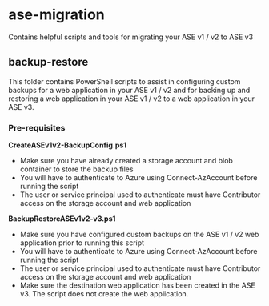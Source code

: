 # ase-migration
Contains helpful scripts and tools for migrating your ASE v1 / v2 to ASE v3

## backup-restore
This folder contains PowerShell scripts to assist in configuring custom backups for a web application in your ASE v1 / v2 and for backing up and restoring a web application in your ASE v1 / v2 to a web application in your ASE v3.

### Pre-requisites
**CreateASEv1v2-BackupConfig.ps1**
- Make sure you have already created a storage account and blob container to store the backup files
- You will have to authenticate to Azure using Connect-AzAccount before running the script
- The user or service principal used to authenticate must have Contributor access on the storage account and web application

**BackupRestoreASEv1v2-v3.ps1**
- Make sure you have configured custom backups on the ASE v1 / v2 web application prior to running this script
- You will have to authenticate to Azure using Connect-AzAccount before running the script
- The user or service principal used to authenticate must have Contributor access on the storage account and web application
- Make sure the destination web application has been created in the ASE v3. The script does not create the web application.
